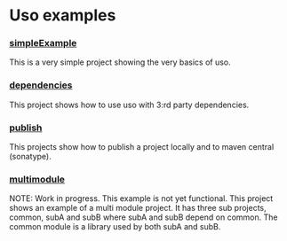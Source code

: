 # Uso examples

### [simpleExample](simpleExample)
This is a very simple project showing the very basics of uso.

### [dependencies](dependencies)
This project shows how to use uso with 3:rd party dependencies. 

### [publish](publish)
This projects show how to publish a project locally and to maven central (sonatype).

### [multimodule](multimodule)
NOTE: Work in progress. This example is not yet functional.
This project shows an example of a multi module project. It has three sub projects, common, subA and subB where
subA and subB depend on common. The common module is a library used by both subA and subB.

